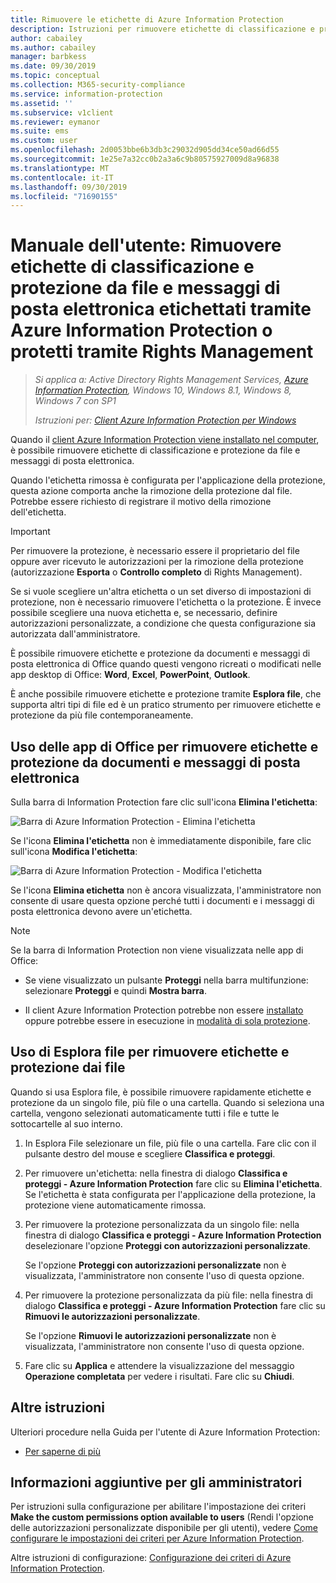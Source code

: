 ```yaml
---
title: Rimuovere le etichette di Azure Information Protection
description: Istruzioni per rimuovere etichette di classificazione e protezione da file etichettati tramite Azure Information Protection o protetti tramite Rights Management.
author: cabailey
ms.author: cabailey
manager: barbkess
ms.date: 09/30/2019
ms.topic: conceptual
ms.collection: M365-security-compliance
ms.service: information-protection
ms.assetid: ''
ms.subservice: v1client
ms.reviewer: eymanor
ms.suite: ems
ms.custom: user
ms.openlocfilehash: 2d0053bbe6b3db3c29032d905dd34ce50ad66d55
ms.sourcegitcommit: 1e25e7a32cc0b2a3a6c9b80575927009d8a96838
ms.translationtype: MT
ms.contentlocale: it-IT
ms.lasthandoff: 09/30/2019
ms.locfileid: "71690155"
---
```

# <a name="user-guide-remove-labels-and-protection-from-files-and-emails-that-have-been-labeled-by-azure-information-protection-or-protected-by-rights-management"></a>Manuale dell'utente: Rimuovere etichette di classificazione e protezione da file e messaggi di posta elettronica etichettati tramite Azure Information Protection o protetti tramite Rights Management

>*Si applica a: Active Directory Rights Management Services, [Azure Information Protection](https://azure.microsoft.com/pricing/details/information-protection), Windows 10, Windows 8.1, Windows 8, Windows 7 con SP1*
>
> *Istruzioni per: [Client Azure Information Protection per Windows](../faqs.md#whats-the-difference-between-the-azure-information-protection-client-and-the-azure-information-protection-unified-labeling-client)*

Quando il [client Azure Information Protection viene installato nel computer](install-client-app.md), è possibile rimuovere etichette di classificazione e protezione da file e messaggi di posta elettronica.

Quando l'etichetta rimossa è configurata per l'applicazione della protezione, questa azione comporta anche la rimozione della protezione dal file. Potrebbe essere richiesto di registrare il motivo della rimozione dell'etichetta.

> [!IMPORTANT]
> Per rimuovere la protezione, è necessario essere il proprietario del file oppure aver ricevuto le autorizzazioni per la rimozione della protezione (autorizzazione **Esporta** o **Controllo completo** di Rights Management).

Se si vuole scegliere un'altra etichetta o un set diverso di impostazioni di protezione, non è necessario rimuovere l'etichetta o la protezione. È invece possibile scegliere una nuova etichetta e, se necessario, definire autorizzazioni personalizzate, a condizione che questa configurazione sia autorizzata dall'amministratore. 

È possibile rimuovere etichette e protezione da documenti e messaggi di posta elettronica di Office quando questi vengono ricreati o modificati nelle app desktop di Office: **Word**, **Excel**, **PowerPoint**, **Outlook**. 

È anche possibile rimuovere etichette e protezione tramite **Esplora file**, che supporta altri tipi di file ed è un pratico strumento per rimuovere etichette e protezione da più file contemporaneamente.

## <a name="using-office-apps-to-remove-labels-and-protection-from-documents-and-emails"></a>Uso delle app di Office per rimuovere etichette e protezione da documenti e messaggi di posta elettronica

Sulla barra di Information Protection fare clic sull'icona **Elimina l'etichetta**:

![Barra di Azure Information Protection - Elimina l'etichetta](../media/delete-label.png)

Se l'icona **Elimina l'etichetta** non è immediatamente disponibile, fare clic sull'icona **Modifica l'etichetta**:

![Barra di Azure Information Protection - Modifica l'etichetta](../media/edit-label.png)

Se l'icona **Elimina etichetta** non è ancora visualizzata, l'amministratore non consente di usare questa opzione perché tutti i documenti e i messaggi di posta elettronica devono avere un'etichetta.

> [!NOTE]
> Se la barra di Information Protection non viene visualizzata nelle app di Office:
>
> - Se viene visualizzato un pulsante **Proteggi** nella barra multifunzione: selezionare **Proteggi** e quindi **Mostra barra**.
> 
> - Il client Azure Information Protection potrebbe non essere [installato](install-client-app.md) oppure potrebbe essere in esecuzione in [modalità di sola protezione](client-protection-only-mode.md).

## <a name="using-file-explorer-to-remove-labels-and-protection-from-files"></a>Uso di Esplora file per rimuovere etichette e protezione dai file

Quando si usa Esplora file, è possibile rimuovere rapidamente etichette e protezione da un singolo file, più file o una cartella. Quando si seleziona una cartella, vengono selezionati automaticamente tutti i file e tutte le sottocartelle al suo interno. 

1. In Esplora File selezionare un file, più file o una cartella. Fare clic con il pulsante destro del mouse e scegliere **Classifica e proteggi**.

2. Per rimuovere un'etichetta: nella finestra di dialogo **Classifica e proteggi - Azure Information Protection** fare clic su **Elimina l'etichetta**. Se l'etichetta è stata configurata per l'applicazione della protezione, la protezione viene automaticamente rimossa.

3. Per rimuovere la protezione personalizzata da un singolo file: nella finestra di dialogo **Classifica e proteggi - Azure Information Protection** deselezionare l'opzione **Proteggi con autorizzazioni personalizzate**. 
    
    Se l'opzione **Proteggi con autorizzazioni personalizzate** non è visualizzata, l'amministratore non consente l'uso di questa opzione.
    
4. Per rimuovere la protezione personalizzata da più file: nella finestra di dialogo **Classifica e proteggi - Azure Information Protection** fare clic su **Rimuovi le autorizzazioni personalizzate**.
    
    Se l'opzione **Rimuovi le autorizzazioni personalizzate** non è visualizzata, l'amministratore non consente l'uso di questa opzione.

5. Fare clic su **Applica** e attendere la visualizzazione del messaggio **Operazione completata** per vedere i risultati. Fare clic su **Chiudi**.


## <a name="other-instructions"></a>Altre istruzioni
Ulteriori procedure nella Guida per l'utente di Azure Information Protection:

- [Per saperne di più](client-user-guide.md#what-do-you-want-to-do)

## <a name="additional-information-for-administrators"></a>Informazioni aggiuntive per gli amministratori    
Per istruzioni sulla configurazione per abilitare l'impostazione dei criteri **Make the custom permissions option available to users** (Rendi l'opzione delle autorizzazioni personalizzate disponibile per gli utenti), vedere [Come configurare le impostazioni dei criteri per Azure Information Protection](../configure-policy-settings.md).

Altre istruzioni di configurazione: [Configurazione dei criteri di Azure Information Protection](../configure-policy.md).

